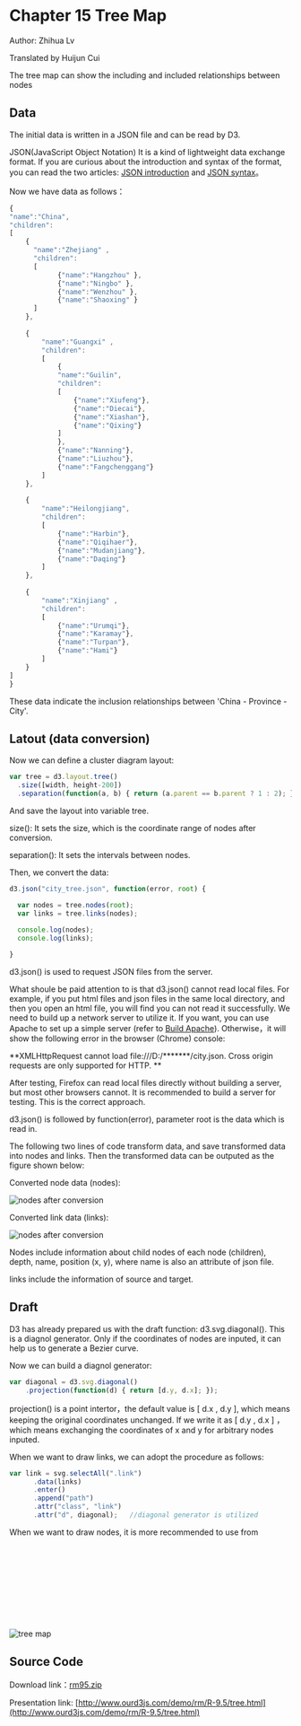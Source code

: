 # Chapter 15 Tree Map

Author: Zhihua Lv

Translated by Huijun Cui 

The tree map can show the including and included relationships between nodes

## Data

The initial data is written in a JSON file and can be read by D3.

JSON(JavaScript Object Notation) It is a kind of lightweight data exchange format. If you are curious about the introduction and syntax of the format, you can read the two articles: [JSON introduction](http://www.ourd3js.com/wordpress/?p=1852) and [JSON syntax](http://www.ourd3js.com/wordpress/?p=1874)。

Now we have data as follows：

```javascript
{
"name":"China",
"children":
[
    { 
      "name":"Zhejiang" , 
      "children":
      [
            {"name":"Hangzhou" },
            {"name":"Ningbo" },
            {"name":"Wenzhou" },
            {"name":"Shaoxing" }
      ] 
    },
    
    { 
        "name":"Guangxi" , 
        "children":
        [
            {
            "name":"Guilin",
            "children":
            [
                {"name":"Xiufeng"},
                {"name":"Diecai"},
                {"name":"Xiashan"},
                {"name":"Qixing"}
            ]
            },
            {"name":"Nanning"},
            {"name":"Liuzhou"},
            {"name":"Fangchenggang"}
        ] 
    },
    
    { 
        "name":"Heilongjiang",
        "children":
        [
            {"name":"Harbin"},
            {"name":"Qiqihaer"},
            {"name":"Mudanjiang"},
            {"name":"Daqing"}
        ] 
    },
    
    { 
        "name":"Xinjiang" , 
        "children":
        [
            {"name":"Urumqi"},
            {"name":"Karamay"},
            {"name":"Turpan"},
            {"name":"Hami"}
        ]
    }
]
}
```
These data indicate the inclusion relationships between 'China - Province - City'.

## Latout (data conversion)

Now we can define a cluster diagram layout:

```javascript
var tree = d3.layout.tree()
  .size([width, height-200])
  .separation(function(a, b) { return (a.parent == b.parent ? 1 : 2); });
```

And save the layout into variable tree.

size(): It sets the size, which is the coordinate range of nodes after conversion.

separation(): It sets the intervals between nodes.

Then, we convert the data:

```javascript
d3.json("city_tree.json", function(error, root) {

  var nodes = tree.nodes(root);
  var links = tree.links(nodes);
  
  console.log(nodes);
  console.log(links);

}
```

d3.json() is used to request JSON files from the server.

What shoule be paid attention to is that d3.json() cannot read local files. For example, if you put html files and json files in the same local directory, and then you open an html file, you will find you can not read it successfully. We need to build up a network server to utilize it. If you want, you can use Apache to set up a simple server (refer to [Build Apache](http://www.ourd3js.com/wordpress/?p=413)). Otherwise，it will show the following error in the browser (Chrome) console:

**XMLHttpRequest cannot load file:///D:/*******/city.json. Cross origin requests are only supported for HTTP. **

After testing, Firefox can read local files directly without building a server, but most other browsers cannot. It is recommended to build a server for testing. This is the correct approach. 

d3.json() is followed by function(error), parameter root is the data which is read in.

The following two lines of code transform data, and save transformed data into nodes and links. Then the transformed data can be outputed as the figure shown below: 

Converted node data (nodes):

![nodes after conversion](./images/tree-1.png)

Converted link data (links):

![nodes after conversion](./images/tree-2.png)

Nodes include information about child nodes of each node (children), depth, name, position (x, y), where name is also an attribute of json file.

links include the information of source and target.

## Draft

D3 has already prepared us with the draft function: d3.svg.diagonal(). This is a diagnol generator. Only if the coordinates of nodes are inputed, it can help us to generate a Bezier curve.

Now we can build a diagnol generator:

```javascript
var diagonal = d3.svg.diagonal()
    .projection(function(d) { return [d.y, d.x]; });
```

projection() is a point intertor，the default value is [ d.x , d.y ], which means keeping the original coordinates unchanged. If we write it as [ d.y , d.x ] ，which means exchanging the coordinates of x and y for arbitrary nodes inputed.

When we want to draw links, we can adopt the procedure as follows: 

```javascript
var link = svg.selectAll(".link")
      .data(links)
      .enter()
      .append("path")
      .attr("class", "link")
      .attr("d", diagonal);   //diagonal generator is utilized 
```

When we want to draw nodes, it is more recommended to use <circle> from <svg>, just as it was used in some part above. The final result is:

![tree map](./images/tree-3.png)

## Source Code

Download link：[rm95.zip](http://www.ourd3js.com/src/rm/rm95.zip)

Presentation link: [http://www.ourd3js.com/demo/rm/R-9.5/tree.html](http://www.ourd3js.com/demo/rm/R-9.5/tree.html)
